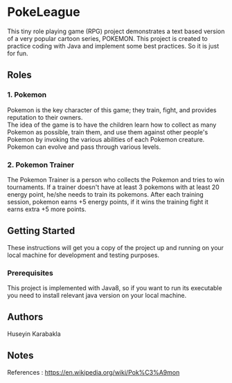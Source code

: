 # PokeLeague

This tiny role playing game (RPG) project demonstrates a text based version of a very popular cartoon series, POKEMON.
This project is created to practice coding with Java and implement some best practices. So it is just for fun.

## Roles

### 1. Pokemon
Pokemon is the key character of this game; they train, fight, and provides reputation to their owners.   
The idea of the game is to have the children learn how to collect as many Pokemon as possible, train them, and use them 
against other people's Pokemon by invoking the various abilities of each Pokemon creature.  
Pokemon can evolve and pass through various levels.

### 2. Pokemon Trainer
The Pokemon Trainer is a person who collects the Pokemon and tries to win tournaments. If a trainer doesn't have at least
3 pokemons with at least 20 energy point, he/she needs to train its pokemons. After each training session, pokemon earns +5
energy points, if it wins the training fight it earns extra +5 more points.  

## Getting Started
These instructions will get you a copy of the project up and running on your local machine for development and testing purposes.

### Prerequisites
This project is implemented with Java8, so if you want to run its executable you need to install relevant java version on your 
local machine.

## Authors
Huseyin Karabakla

## Notes
References : https://en.wikipedia.org/wiki/Pok%C3%A9mon  